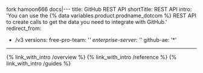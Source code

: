 fork hamoon666 
 docs|---
title: GitHub REST API
shortTitle: REST API
intro: 'You can use the {% data variables.product.prodname_dotcom %} REST API to create calls to get the data you need to integrate with GitHub.'
redirect_from:
  - /v3
versions:
  free-pro-team: '*'
  enterprise-server: '*'
  github-ae: '*'
---

{% link_with_intro /overview %}
{% link_with_intro /reference %}
{% link_with_intro /guides %}
